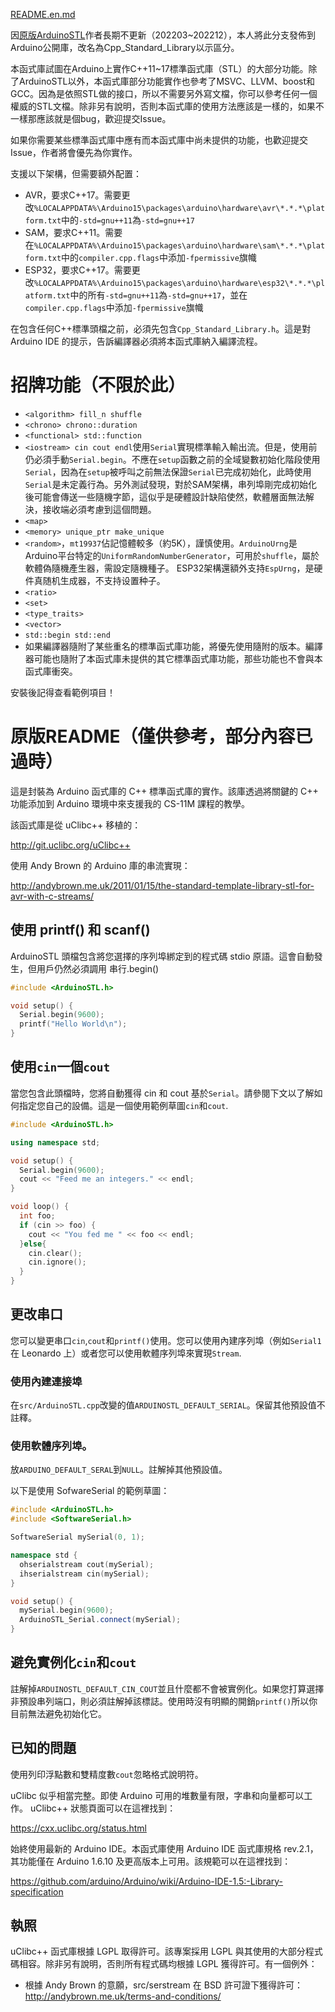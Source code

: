 [README.en.md](README.en.md)

因[原版ArduinoSTL](https://github.com/mike-matera/ArduinoSTL)作者長期不更新（202203~202212），本人將此分支發佈到Arduino公開庫，改名為Cpp_Standard_Library以示區分。

本函式庫試圖在Arduino上實作C++11~17標準函式庫（STL）的大部分功能。除了ArduinoSTL以外，本函式庫部分功能實作也參考了MSVC、LLVM、boost和GCC。因為是依照STL做的接口，所以不需要另外寫文檔，你可以參考任何一個權威的STL文檔。除非另有說明，否則本函式庫的使用方法應該是一樣的，如果不一樣那應該就是個bug，歡迎提交Issue。

如果你需要某些標準函式庫中應有而本函式庫中尚未提供的功能，也歡迎提交Issue，作者將會優先為你實作。

支援以下架構，但需要額外配置：

-   AVR，要求C++17。需要更改`%LOCALAPPDATA%\Arduino15\packages\arduino\hardware\avr\*.*.*\platform.txt`中的`-std=gnu++11`為`-std=gnu++17`
-   SAM，要求C++11。需要在`%LOCALAPPDATA%\Arduino15\packages\arduino\hardware\sam\*.*.*\platform.txt`中的`compiler.cpp.flags`中添加`-fpermissive`旗幟
-   ESP32，要求C++17。需要更改`%LOCALAPPDATA%\Arduino15\packages\arduino\hardware\esp32\*.*.*\platform.txt`中的所有`-std=gnu++11`為`-std=gnu++17`，並在`compiler.cpp.flags`中添加`-fpermissive`旗幟

在包含任何C++標準頭檔之前，必須先包含`Cpp_Standard_Library.h`。這是對 Arduino IDE 的提示，告訴編譯器必須將本函式庫納入編譯流程。

# 招牌功能（不限於此）

-   `<algorithm> fill_n shuffle`
-   `<chrono> chrono::duration`
-   `<functional> std::function`
-   `<iostream> cin cout endl`使用`Serial`實現標準輸入輸出流。但是，使用前仍必須手動`Serial.begin`。不應在`setup`函數之前的全域變數初始化階段使用`Serial`，因為在`setup`被呼叫之前無法保證`Serial`已完成初始化，此時使用`Serial`是未定義行為。另外測試發現，對於SAM架構，串列埠剛完成初始化後可能會傳送一些隨機字節，這似乎是硬體設計缺陷使然，軟體層面無法解決，接收端必須考慮到這個問題。
-   `<map>`
-   `<memory> unique_ptr make_unique`
-   `<random>`，`mt19937`佔記憶體較多（約5K），謹慎使用。`ArduinoUrng`是Arduino平台特定的`UniformRandomNumberGenerator`，可用於`shuffle`，屬於軟體偽隨機產生器，需設定隨機種子。 ESP32架構還額外支持`EspUrng`，是硬件真随机生成器，不支持设置种子。
-   `<ratio>`
-   `<set>`
-   `<type_traits>`
-   `<vector>`
-   `std::begin std::end`
-   如果編譯器隨附了某些重名的標準函式庫功能，將優先使用隨附的版本。編譯器可能也隨附了本函式庫未提供的其它標準函式庫功能，那些功能也不會與本函式庫衝突。

安裝後記得查看範例項目！

# 原版README（僅供參考，部分內容已過時）

這是封裝為 Arduino 函式庫的 C++ 標準函式庫的實作。該庫透過將關鍵的 C++ 功能添加到 Arduino 環境中來支援我的 CS-11M 課程的教學。

該函式庫是從 uClibc++ 移植的：

<http://git.uclibc.org/uClibc++>

使用 Andy Brown 的 Arduino 庫的串流實現：

<http://andybrown.me.uk/2011/01/15/the-standard-template-library-stl-for-avr-with-c-streams/>

## 使用 printf() 和 scanf()

ArduinoSTL 頭檔包含將您選擇的序列埠綁定到的程式碼
stdio 原語。這會自動發生，但用戶仍然必須調用
串行.begin()

```c++
#include <ArduinoSTL.h>

void setup() {
  Serial.begin(9600); 
  printf("Hello World\n");
}
```

## 使用`cin`一個`cout`

當您包含此頭檔時，您將自動獲得 cin 和 cout 基於`Serial`。請參閱下文以了解如何指定您自己的設備。這是一個使用範例草圖`cin`和`cout`.

```c++
#include <ArduinoSTL.h>

using namespace std;

void setup() {
  Serial.begin(9600);
  cout << "Feed me an integers." << endl;
}

void loop() {
  int foo;
  if (cin >> foo) { 
    cout << "You fed me " << foo << endl;
  }else{
    cin.clear();
    cin.ignore();
  }
}
```

## 更改串口

您可以變更串口`cin`,`cout`和`printf()`使用。您可以使用內建序列埠（例如`Serial1`在 Leonardo 上）或者您可以使用軟體序列埠來實現`Stream`.

### 使用內建連接埠

在`src/ArduinoSTL.cpp`改變的值`ARDUINOSTL_DEFAULT_SERIAL`。保留其他預設值不註釋。

### 使用軟體序列埠。

放`ARDUINO_DEFAULT_SERAL`到`NULL`。註解掉其他預設值。

以下是使用 SofwareSerial 的範例草圖：

```c++
#include <ArduinoSTL.h>
#include <SoftwareSerial.h>

SoftwareSerial mySerial(0, 1);

namespace std { 
  ohserialstream cout(mySerial);
  ihserialstream cin(mySerial);
}

void setup() {
  mySerial.begin(9600);
  ArduinoSTL_Serial.connect(mySerial);
}
```

## 避免實例化`cin`和`cout`

註解掉`ARDUINOSTL_DEFAULT_CIN_COUT`並且什麼都不會被實例化。如果您打算選擇非預設串列端口，則必須註解掉該標誌。使用時沒有明顯的開銷`printf()`所以你目前無法避免初始化它。

## 已知的問題

使用列印浮點數和雙精度數`cout`忽略格式說明符。

uClibc 似乎相當完整。即使 Arduino 可用的堆數量有限，字串和向量都可以工作。 uClibc++ 狀態頁面可以在這裡找到：

<https://cxx.uclibc.org/status.html>

始終使用最新的 Arduino IDE。本函式庫使用 Arduino IDE 函式庫規格 rev.2.1，其功能僅在 Arduino 1.6.10 及更高版本上可用。該規範可以在這裡找到：

<https://github.com/arduino/Arduino/wiki/Arduino-IDE-1.5:-Library-specification>

## 執照

uClibc++ 函式庫根據 LGPL 取得許可。該專案採用 LGPL 與其使用的大部分程式碼相容。除非另有說明，否則所有程式碼均根據 LGPL 獲得許可。有一個例外：

-   根據 Andy Brown 的意願，src/serstream 在 BSD 許可證下獲得許可：<http://andybrown.me.uk/terms-and-conditions/>
